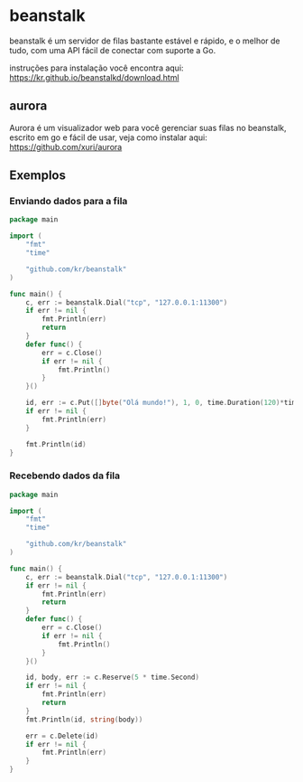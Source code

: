 # beanstalk

beanstalk é um servidor de filas bastante estável e rápido, e o melhor de tudo, com uma API fácil de conectar com suporte a Go.

instruções para instalação você encontra aqui: https://kr.github.io/beanstalkd/download.html

## aurora

Aurora é um visualizador web para você gerenciar suas filas no beanstalk, escrito em go e fácil de usar, veja como instalar aqui: https://github.com/xuri/aurora

## Exemplos

### Enviando dados para a fila

```go
package main

import (
    "fmt"
    "time"

    "github.com/kr/beanstalk"
)

func main() {
    c, err := beanstalk.Dial("tcp", "127.0.0.1:11300")
    if err != nil {
        fmt.Println(err)
        return
    }
    defer func() {
        err = c.Close()
        if err != nil {
            fmt.Println()
        }
    }()

    id, err := c.Put([]byte("Olá mundo!"), 1, 0, time.Duration(120)*time.Second)
    if err != nil {
        fmt.Println(err)
    }

    fmt.Println(id)
}
```

### Recebendo dados da fila

```go
package main

import (
    "fmt"
    "time"

    "github.com/kr/beanstalk"
)

func main() {
    c, err := beanstalk.Dial("tcp", "127.0.0.1:11300")
    if err != nil {
        fmt.Println(err)
        return
    }
    defer func() {
        err = c.Close()
        if err != nil {
            fmt.Println()
        }
    }()

    id, body, err := c.Reserve(5 * time.Second)
    if err != nil {
        fmt.Println(err)
        return
    }
    fmt.Println(id, string(body))

    err = c.Delete(id)
    if err != nil {
        fmt.Println(err)
    }
}
```